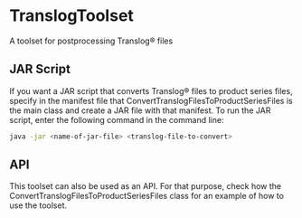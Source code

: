 # TranslogToolset
A toolset for postprocessing Translog® files

## JAR Script

If you want a JAR script that converts Translog® files to product series files, specify in the manifest file that ConvertTranslogFilesToProductSeriesFiles is the main class and create a JAR file with that manifest. To run the JAR script, enter the following command in the command line:

```bash
java -jar <name-of-jar-file> <translog-file-to-convert>
```

## API

This toolset can also be used as an API. For that purpose, check how the ConvertTranslogFilesToProductSeriesFiles class for an example of how to use the toolset.
